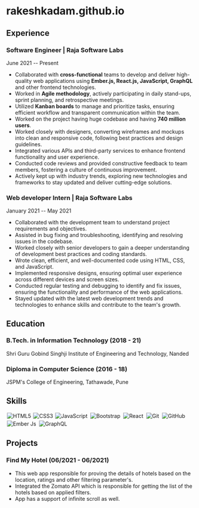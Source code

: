 # rakeshkadam.github.io
## Experience

### Software Engineer | Raja Software Labs
June 2021 -- Present

- Collaborated with **cross-functional** teams to develop and deliver high-quality web applications using **Ember.js, React.js, JavaScript, GraphQL** and other frontend technologies.
- Worked in **Agile methodology**, actively participating in daily stand-ups, sprint planning, and retrospective meetings.
- Utilized **Kanban boards** to manage and prioritize tasks, ensuring efficient workflow and transparent communication within the team.
- Worked on the project having huge codebase and having **740 million users**.
- Worked closely with designers, converting wireframes and mockups into clean and responsive code, following best practices and design guidelines.
- Integrated various APIs and third-party services to enhance frontend functionality and user experience.
- Conducted code reviews and provided constructive feedback to team members, fostering a culture of continuous improvement.
- Actively kept up with industry trends, exploring new technologies and frameworks to stay updated and deliver cutting-edge solutions.

### Web developer Intern | Raja Software Labs
January 2021 -- May 2021

- Collaborated with the development team to understand project requirements and objectives.
- Assisted in bug fixing and troubleshooting, identifying and resolving issues in the codebase.
- Worked closely with senior developers to gain a deeper understanding of development best practices and coding standards.
- Wrote clean, efficient, and well-documented code using HTML, CSS, and JavaScript.
- Implemented responsive designs, ensuring optimal user experience across different devices and screen sizes.
- Conducted regular testing and debugging to identify and fix issues, ensuring the functionality and performance of the web applications.
- Stayed updated with the latest web development trends and technologies to enhance skills and contribute to the team's growth.

## Education

### B.Tech. in Information Technology (2018 - 21)
Shri Guru Gobind Singhji Institute of Engineering and Technology, Nanded

### Diploma in Computer Science (2016 - 18)
JSPM's College of Engineering, Tathawade, Pune

## Skills

<img alt="HTML5" src="https://img.shields.io/static/v1?style=for-the-badge&message=HTML5&color=E34F26&logo=HTML5&logoColor=FFFFFF&label=" style="margin:2px;"/>
<img alt="CSS3" src="https://img.shields.io/badge/css3%20-%231572B6.svg?&style=for-the-badge&logo=css3&logoColor=white" />
<img alt="JavaScript" src="https://img.shields.io/badge/javascript%20-%23323330.svg?&style=for-the-badge&logo=javascript&logoColor=%23F7DF1E" style="margin:2px;"/>
<img alt="Bootstrap" src="https://img.shields.io/badge/bootstrap%20-%23563D7C.svg?&style=for-the-badge&logo=bootstrap&logoColor=white" style="margin:2px;"/>
<img alt="React" src="https://img.shields.io/badge/react%20-%2320232a.svg?&style=for-the-badge&logo=react&logoColor=%2361DAFB" style="margin:2px;"/>
<img alt="Git" src="https://img.shields.io/badge/git%20-%23F05033.svg?&style=for-the-badge&logo=git&logoColor=white" style="margin:2px;"/>
<img alt="GitHub" src="https://img.shields.io/badge/github%20-%23121011.svg?&style=for-the-badge&logo=github&logoColor=white" style="margin:2px;"/>
<img alt="Ember Js" src="https://camo.githubusercontent.com/7fc7b5ef93fd6aeff84722cf416aea4146bc0b75691ce6b8f76170f20aed9c59/68747470733a2f2f696d672e736869656c64732e696f2f7374617469632f76313f7374796c653d666f722d7468652d6261646765266d6573736167653d456d6265722e6a7326636f6c6f723d453034453339266c6f676f3d456d6265722e6a73266c6f676f436f6c6f723d464646464646266c6162656c3d" style="margin:2px;"/>
<img alt="GraphQL" src="https://camo.githubusercontent.com/2e1f2dc091af830685d2057c2d4c797b639c7d1601a8d6019629272c210b707b/68747470733a2f2f696d672e736869656c64732e696f2f7374617469632f76313f7374796c653d666f722d7468652d6261646765266d6573736167653d4772617068514c26636f6c6f723d453130303938266c6f676f3d4772617068514c266c6f676f436f6c6f723d464646464646266c6162656c3d" style="margin:2px;"/>


## Projects

### Find My Hotel (06/2021 - 06/2021)

- This web app responsible for proving the details of hotels based on the location, ratings and other filtering parameter's.
- Integrated the Zomato API which is responsible for getting the list of the hotels based on applied filters.
- App has a support of infinite scroll as well.

